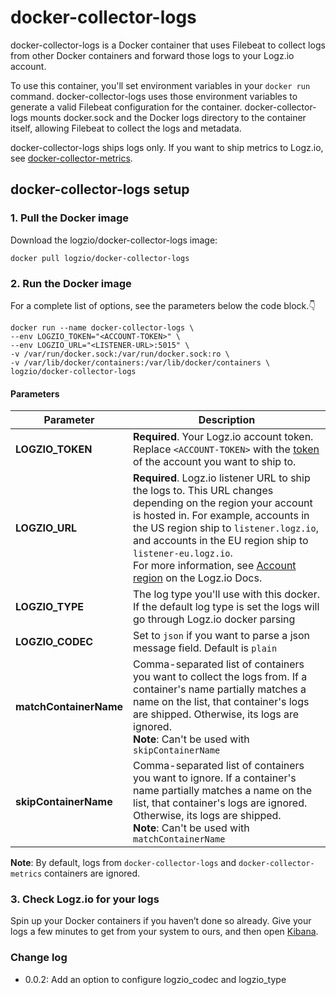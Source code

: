 # docker-collector-logs

docker-collector-logs is a Docker container that uses Filebeat to collect logs from other Docker containers and forward those logs to your Logz.io account.

To use this container, you'll set environment variables in your `docker run` command.
docker-collector-logs uses those environment variables to generate a valid Filebeat configuration for the container.
docker-collector-logs mounts docker.sock and the Docker logs directory to the container itself, allowing Filebeat to collect the logs and metadata.

docker-collector-logs ships logs only.
If you want to ship metrics to Logz.io, see [docker-collector-metrics](https://github.com/logzio/docker-collector-metrics).


## docker-collector-logs setup

### 1. Pull the Docker image

Download the logzio/docker-collector-logs image:

```shell
docker pull logzio/docker-collector-logs
```

### 2. Run the Docker image

For a complete list of options, see the parameters below the code block.👇

```shell
docker run --name docker-collector-logs \
--env LOGZIO_TOKEN="<ACCOUNT-TOKEN>" \
--env LOGZIO_URL="<LISTENER-URL>:5015" \
-v /var/run/docker.sock:/var/run/docker.sock:ro \
-v /var/lib/docker/containers:/var/lib/docker/containers \
logzio/docker-collector-logs
```

#### Parameters

| Parameter | Description |
|---|---|
| **LOGZIO_TOKEN** | **Required**. Your Logz.io account token. Replace `<ACCOUNT-TOKEN>` with the [token](https://app.logz.io/#/dashboard/settings/general) of the account you want to ship to. |
| **LOGZIO_URL** | **Required**. Logz.io listener URL to ship the logs to. This URL changes depending on the region your account is hosted in. For example, accounts in the US region ship to `listener.logz.io`, and accounts in the EU region ship to `listener-eu.logz.io`. <br /> For more information, see [Account region](https://docs.logz.io/user-guide/accounts/account-region.html) on the Logz.io Docs. |
| **LOGZIO_TYPE** | The log type you'll use with this docker. If the default log type is set the logs will go through Logz.io docker parsing  |
| **LOGZIO_CODEC** | Set to `json` if you want to parse a json message field. Default is `plain`|
| **matchContainerName** | Comma-separated list of containers you want to collect the logs from. If a container's name partially matches a name on the list, that container's logs are shipped. Otherwise, its logs are ignored. <br /> **Note**: Can't be used with `skipContainerName` |
| **skipContainerName** | Comma-separated list of containers you want to ignore. If a container's name partially matches a name on the list, that container's logs are ignored. Otherwise, its logs are shipped. <br /> **Note**: Can't be used with `matchContainerName` |

**Note**: By default, logs from `docker-collector-logs` and `docker-collector-metrics` containers are ignored.

### 3. Check Logz.io for your logs

Spin up your Docker containers if you haven’t done so already. Give your logs a few minutes to get from your system to ours, and then open [Kibana](https://app.logz.io/#/dashboard/kibana).

### Change log
- 0.0.2: Add an option to configure logzio_codec and logzio_type